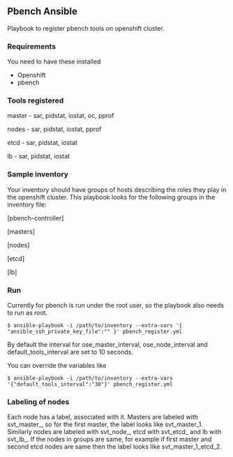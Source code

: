 ## Pbench Ansible
Playbook to register pbench tools on openshift cluster.

### Requirements
You need to have these installed
   - Openshift
   - pbench

### Tools registered
master - sar, pidstat, iostat, oc, pprof

nodes - sar, pidstat, iostat, pprof

etcd - sar, pidstat, iostat

lb - sar, pidstat, iostat

### Sample inventory
Your inventory should have groups of hosts describing the roles they play in the openshift cluster. This playbook looks for the following groups in the inventory file:

[pbench-controller]

[masters]

[nodes]

[etcd]

[lb]

### Run
Currently for pbench is run under the root user, so the playbook also needs to run as root.
```
$ ansible-playbook -i /path/to/inventory --extra-vars '{ "ansible_ssh_private_key_file":"" }' pbench_register.yml
```
By default the interval for ose_master_interval, ose_node_interval and default_tools_interval are set to 10 seconds.

You can override the variables like
```
$ ansible-playbook -i /path/to/inventory --extra-vars '{"default_tools_interval":"30"}' pbench_register.yml
```
### Labeling of nodes
Each node has a label, <index> associated with it. Masters are labeled with svt_master_<index>, so for the first master, the label looks like svt_master_1. Similarly nodes are labeled with svt_node_<index>, etcd with svt_etcd_<index> and lb with svt_lb_<index>. If the nodes in groups are same, for example if first master and second etcd nodes are same then the label looks like svt_master_1_etcd_2.
